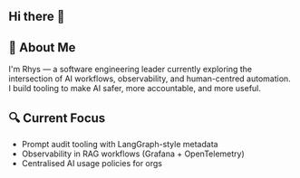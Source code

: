 ## Hi there 👋

<!--
**rhyscazenove/Rhyscazenove** is a ✨ _special_ ✨ repository because its `README.md` (this file) appears on your GitHub profile.

Here are some ideas to get you started:

- 🔭 I’m currently working on ...
- 🌱 I’m currently learning ...
- 👯 I’m looking to collaborate on ...
- 🤔 I’m looking for help with ...
- 💬 Ask me about ...
- 📫 How to reach me: ...
- 😄 Pronouns: ...
- ⚡ Fun fact: ...
-->

## 👋 About Me
I'm Rhys — a software engineering leader currently exploring the intersection of AI workflows, observability, and human-centred automation. I build tooling to make AI safer, more accountable, and more useful.

## 🔍 Current Focus
- Prompt audit tooling with LangGraph-style metadata
- Observability in RAG workflows (Grafana + OpenTelemetry)
- Centralised AI usage policies for orgs
